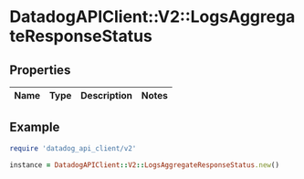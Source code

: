 # DatadogAPIClient::V2::LogsAggregateResponseStatus

## Properties

| Name | Type | Description | Notes |
| ---- | ---- | ----------- | ----- |

## Example

```ruby
require 'datadog_api_client/v2'

instance = DatadogAPIClient::V2::LogsAggregateResponseStatus.new()
```
